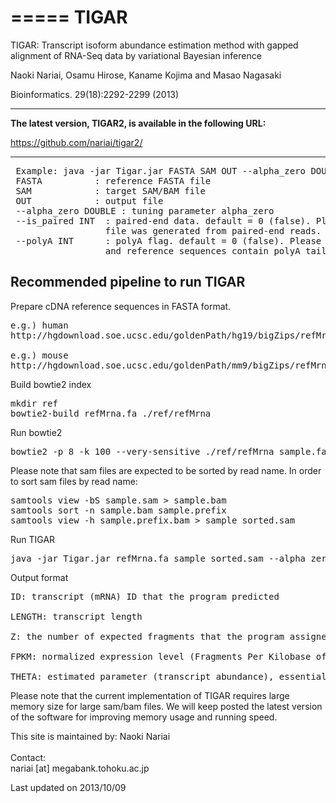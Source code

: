 =====
TIGAR
=====

TIGAR: Transcript isoform abundance estimation method with gapped alignment of RNA-Seq data by variational Bayesian inference

Naoki Nariai, Osamu Hirose, Kaname Kojima and Masao Nagasaki</pre>

Bioinformatics. 29(18):2292-2299 (2013)

----------------------------------------------------------------------------------------------

<b>The latest version, TIGAR2, is available in the following URL:</b>

https://github.com/nariai/tigar2/

----------------------------------------------------------------------------------------------


<pre>
 Example: java -jar Tigar.jar FASTA SAM OUT --alpha_zero DOUBLE --is_paired INT --polyA INT
 FASTA          : reference FASTA file
 SAM            : target SAM/BAM file
 OUT            : output file
 --alpha_zero DOUBLE : tuning parameter alpha_zero
 --is_paired INT  : paired-end data. default = 0 (false). Please set 1, if sam
                  file was generated from paired-end reads.
 --polyA INT      : polyA flag. default = 0 (false). Please set 1 if both read
                  and reference sequences contain polyA tails.
</pre>

## Recommended pipeline to run TIGAR

Prepare cDNA reference sequences in FASTA format.

<pre>
e.g.) human
http://hgdownload.soe.ucsc.edu/goldenPath/hg19/bigZips/refMrna.fa.gz

e.g.) mouse
http://hgdownload.soe.ucsc.edu/goldenPath/mm9/bigZips/refMrna.fa.gz
</pre>

Build bowtie2 index

<pre>
mkdir ref
bowtie2-build refMrna.fa ./ref/refMrna
</pre>

Run bowtie2

<pre>
bowtie2 -p 8 -k 100 --very-sensitive ./ref/refMrna sample.fastq > sample.sam
</pre>

Please note that sam files are expected to be sorted by read name.
In order to sort sam files by read name:

<pre>
samtools view -bS sample.sam > sample.bam
samtools sort -n sample.bam sample.prefix
samtools view -h sample.prefix.bam > sample_sorted.sam
</pre>

Run TIGAR

<pre>
java -jar Tigar.jar refMrna.fa sample_sorted.sam --alpha_zero 0.1 sample_out.txt
</pre>

Output format

<pre>
ID: transcript (mRNA) ID that the program predicted

LENGTH: transcript length

Z: the number of expected fragments that the program assigned to the transcript

FPKM: normalized expression level (Fragments Per Kilobase of exon per Million mapped fragments)

THETA: estimated parameter (transcript abundance), essentially Z divided by total mapped reads.
</pre>

Please note that the current implementation of TIGAR requires large memory size for large sam/bam files.
We will keep posted the latest version of the software for improving memory usage and
running speed.




This site is maintained by:
Naoki Nariai<br>
<br>
Contact:<br>
nariai [at] megabank.tohoku.ac.jp

Last updated on 2013/10/09

